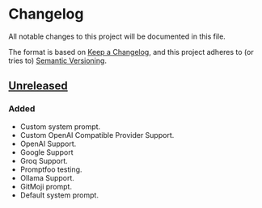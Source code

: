 # Changelog

All notable changes to this project will be documented in this file.

The format is based on [Keep a Changelog](https://keepachangelog.com/en/1.1.0/),
and this project adheres to (or tries to) [Semantic Versioning](https://semver.org/spec/v2.0.0.html).

## [Unreleased]

### Added

- Custom system prompt.
- Custom OpenAI Compatible Provider Support.
- OpenAI Support.
- Google Support
- Groq Support.
- Promptfoo testing.
- Ollama Support.
- GitMoji prompt.
- Default system prompt.

[unreleased]: https://github.com/Felix-Pedro/CommitCraft
